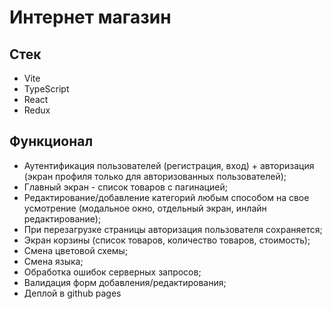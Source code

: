 # Интернет магазин

## Стек

- Vite
- TypeScript
- React
- Redux

## Функционал

- Аутентификация пользователей (регистрация, вход) + авторизация (экран профиля только для авторизованных пользователей);
- Главный экран - список товаров с пагинацией;
- Редактирование/добавление категорий любым способом на свое усмотрение (модальное окно, отдельный экран, инлайн редактирование);
- При перезагрузке страницы авторизация пользователя сохраняется;
- Экран корзины (список товаров, количество товаров, стоимость);
- Смена цветовой схемы;
- Смена языка;
- Обработка ошибок серверных запросов;
- Валидация форм добавления/редактирования;
- Деплой в github pages
